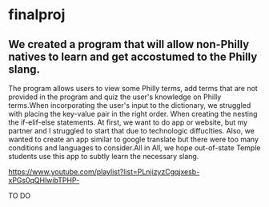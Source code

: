 # finalproj
## We created a program that will allow non-Philly natives to learn and get accostumed to the Philly slang.
The program allows users to view some Philly terms, add terms that are not provided in the program and quiz the user's knowledge on Philly terms.When incorporating the user's input to the dictionary, we struggled with placing the key-value pair in the right order. When creating the nesting the if-elif-else statements. At first, we want to do app or website, but my partner and I struggled to start that due to technologic diffuclties. Also, we wanted to create an app similar to google translate but there were too many conditions and languages to consider.All in All, we hope out-of-state Temple students use this app to subtly learn the necessary slang.       

https://www.youtube.com/playlist?list=PLnjizyzCgqjxesb-xPGs0qQHlwibTPHP-

TO DO
